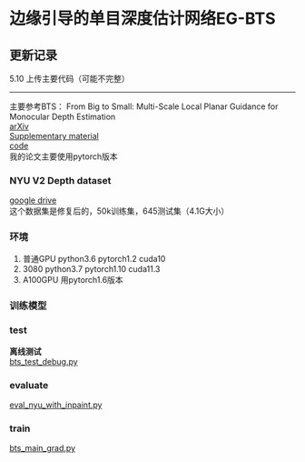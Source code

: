 # 边缘引导的单目深度估计网络EG-BTS

## 更新记录 
5.10 上传主要代码（可能不完整）

---
主要参考BTS：
From Big to Small: Multi-Scale Local Planar Guidance for Monocular Depth Estimation   
[arXiv](https://arxiv.org/abs/1907.10326)  
[Supplementary material](https://arxiv.org/src/1907.10326v4/anc/bts_sm.pdf)  
[code](https://github.com/cleinc/bts)  
我的论文主要使用pytorch版本
### NYU V2 Depth dataset
[google drive](https://drive.google.com/file/d/1WoOZOBpOWfmwe7bknWS5PMUCLBPFKTOw/view)  
这个数据集是修复后的，50k训练集，645测试集（4.1G大小）

### 环境
1. 普通GPU python3.6 pytorch1.2 cuda10  
2. 3080 python3.7 pytorch1.10 cuda11.3  
3. A100GPU 用pytorch1.6版本

### 训练模型


### test
**离线测试**  
[bts_test_debug.py](bts_test_debug.py)

### evaluate
[eval_nyu_with_inpaint.py](eval_nyu_with_inpaint.py)

### train
[bts_main_grad.py](bts_main_grad.py)